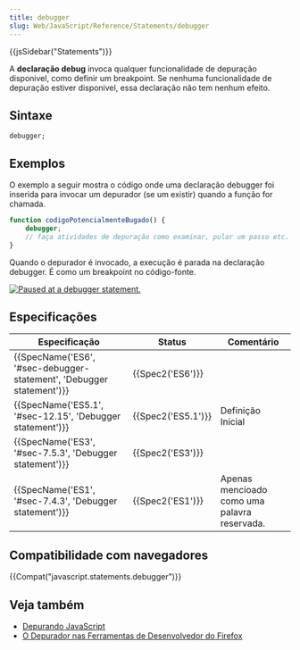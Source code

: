 ```yaml
---
title: debugger
slug: Web/JavaScript/Reference/Statements/debugger
---
```

{{jsSidebar("Statements")}}

A **declaração debug** invoca qualquer funcionalidade de depuração disponivel, como definir um breakpoint. Se nenhuma funcionalidade de depuração estiver disponivel, essa declaração não tem nenhum efeito.

## Sintaxe

```
debugger;
```

## Exemplos

O exemplo a seguir mostra o código onde uma declaração debugger foi inserida para invocar um depurador (se um existir) quando a função for chamada.

```js
function codigoPotencialmenteBugado() {
    debugger;
    // faça atividades de depuração como examinar, pular um passo etc.
}
```

Quando o depurador é invocado, a execução é parada na declaração debugger. É como um breakpoint no código-fonte.

[![Paused at a debugger statement.](https://mdn.mozillademos.org/files/6963/Screen%20Shot%202014-02-07%20at%209.14.35%20AM.png)](<https://mdn.mozillademos.org/files/6963/Screen Shot 2014-02-07 at 9.14.35 AM.png>)

## Especificações

| Especificação                                                                                | Status                   | Comentário                                   |
| -------------------------------------------------------------------------------------------- | ------------------------ | -------------------------------------------- |
| {{SpecName('ES6', '#sec-debugger-statement', 'Debugger statement')}} | {{Spec2('ES6')}}     |                                              |
| {{SpecName('ES5.1', '#sec-12.15', 'Debugger statement')}}                 | {{Spec2('ES5.1')}} | Definição Inicial                            |
| {{SpecName('ES3', '#sec-7.5.3', 'Debugger statement')}}                     | {{Spec2('ES3')}}     |                                              |
| {{SpecName('ES1', '#sec-7.4.3', 'Debugger statement')}}                     | {{Spec2('ES1')}}     | Apenas mencioado como uma palavra reservada. |

## Compatibilidade com navegadores

{{Compat("javascript.statements.debugger")}}

## Veja também

- [Depurando JavaScript](/pt-BR/docs/Debugging_JavaScript)
- [O Depurador nas Ferramentas de Desenvolvedor do Firefox](/pt-BR/docs/Tools/Debugger)
